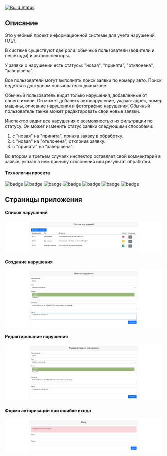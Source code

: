 [![Build Status](https://app.travis-ci.com/velesov7493/job4j_car_accident.svg?branch=master)](https://app.travis-ci.com/velesov7493/job4j_car_accident)
## Описание ##

Это учебный проект информационной системы для учета нарушений ПДД.

В системе существуют две роли: обычные пользователи (водители и пешеходы) и автоинспекторы.

У заявки о нарушении есть статусы: "новая", "принята", "отклонена", "завершена".

Все пользователи могут выполнять поиск заявки по номеру авто. Поиск ведется в доступном пользователю диапазоне.

Обычный пользователь видит только нарушения, добавленные от своего имени. Он может добавить автонарушение, указав: 
адрес, номер машины, описание нарушения и фотографию нарушения.
Обычный пользователь также может редактировать свои новые заявки.

Инспектор видит все нарушения с возможностью их фильтрации по статусу.
Он может изменить статус заявки следующими способами:
1) с "новая" на "принята", приняв заявку в обработку.
2) с "новая" на "отклонена", отклонив заявку.
3) с "принята" на "завершена".

Во втором и третьем случаях инспектор оставляет свой комментарий в заявке, указав в нем причину отклонения или результат обработки.  

#### Технологии проекта ####

![badge](https://img.shields.io/badge/PostgreSQL-9.5-blue)
![badge](https://img.shields.io/badge/Tomcat-8.5-blue)
![badge](https://img.shields.io/badge/Java-14-red)
![badge](https://img.shields.io/badge/Maven-3.8-red)
![badge](https://img.shields.io/badge/Spring-5.2-green)
![badge](https://img.shields.io/badge/Bootstrap-5.0-lightgreen)
![badge](https://img.shields.io/badge/FontAwesome-4.7-lightgreen)

## Страницы приложения ##
#### Список нарушений ####
![screenshoot](images/image001.png)
#### Создание нарушения ####
![screenshoot](images/image002.png)
#### Редактирование нарушения ####
![screenshoot](images/image003.png)
#### Форма авторизации при ошибке входа ####
![screenshoot](images/image004.png)
